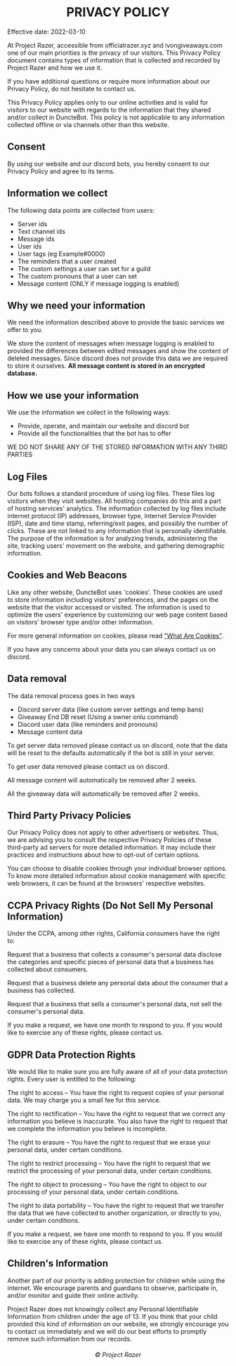 <h1 align="center"><b>PRIVACY POLICY</b></h2>
<p>Effective date: 2022-03-10</p>
<p>At Project Razer, accessible from officialrazer.xyz and ivongiveaways.com one of our main priorities is the privacy of our visitors. This Privacy Policy document contains types of information that is collected and recorded by Project Razer and how we use it.</p>
<p>If you have additional questions or require more information about our Privacy Policy, do not hesitate to contact us.</p>
<p>This Privacy Policy applies only to our online activities and is valid for visitors to our website with regards to the information that they shared and/or collect in DuncteBot. This policy is not applicable to any information collected offline or via channels other than this website.</p>
<h2>Consent</h2>
<p>By using our website and our discord bots, you hereby consent to our Privacy Policy and agree to its terms.</p>
<h2>Information we collect</h2>
<p>The following data points are collected from users:</p>
<ul>
<li>Server ids</li>
<li>Text channel ids</li>
<li>Message ids</li>
<li>User ids</li>
<li>User tags (eg Example#0000)</li>
<li>The reminders that a user created</li>
<li>The custom settings a user can set for a guild</li>
<li>The custom pronouns that a user can set</li>
<li>Message content (ONLY if message logging is enabled)</li>
</ul>
<h2>Why we need your information</h2>
<p>We need the information described above to provide the basic services we offer to you.</p>
<p>We store the content of messages when message logging is enabled to provided the differences between edited messages and show the content of deleted messages.
Since discord does not provide this data we are required to store it ourselves. <strong>All message content is stored in an encrypted database.</strong></p>
<h2>How we use your information</h2>
<p>We use the information we collect in the following ways:</p>
<ul>
<li>Provide, operate, and maintain our website and discord bot</li>
<li>Provide all the functionalities that the bot has to offer</li>
</ul>
<p>WE DO NOT SHARE ANY OF THE STORED INFORMATION WITH ANY THIRD PARTIES</p>
<h2>Log Files</h2>
<p>Our bots follows a standard procedure of using log files. These files log visitors when they visit websites. All hosting companies do this and a part of hosting services' analytics. The information collected by log files include internet protocol (IP) addresses, browser type, Internet Service Provider (ISP), date and time stamp, referring/exit pages, and possibly the number of clicks. These are not linked to any information that is personally identifiable. The purpose of the information is for analyzing trends, administering the site, tracking users' movement on the website, and gathering demographic information.</p>
<h2>Cookies and Web Beacons</h2>
<p>Like any other website, DuncteBot uses 'cookies'. These cookies are used to store information including visitors' preferences, and the pages on the website that the visitor accessed or visited. The information is used to optimize the users' experience by customizing our web page content based on visitors' browser type and/or other information.</p>
<p>For more general information on cookies, please read <a href="https://www.cookieconsent.com/what-are-cookies/">"What Are Cookies"</a>.</p>
<p>If you have any concerns about your data you can always contact us on discord.</p>
<h2>Data removal</h2>
<p>The data removal process goes in two ways</p>
<ul>
<li>Discord server data (like custom server settings and temp bans)</li>
<li>Giveaway End DB reset (Using a owner onlu command)
<li>Discord user data (like reminders and pronouns)</li>
<li>Message content data</li>
</ul>
<p>To get server data removed please contact us on discord, note that the data will be reset to the defaults automatically if the bot is still in your server.</p>
<p>To get user data removed please contact us on discord.</p>
<p>All message content will automatically be removed after 2 weeks.</p>
<p>All the giveaway data will automatically be removed after 2 weeks.</p>
<h2>Third Party Privacy Policies</h2>
<p>Our Privacy Policy does not apply to other advertisers or websites. Thus, we are advising you to consult the respective Privacy Policies of these third-party ad servers for more detailed information. It may include their practices and instructions about how to opt-out of certain options. </p>
<p>You can choose to disable cookies through your individual browser options. To know more detailed information about cookie management with specific web browsers, it can be found at the browsers' respective websites.</p>
<h2>CCPA Privacy Rights (Do Not Sell My Personal Information)</h2>
<p>Under the CCPA, among other rights, California consumers have the right to:</p>
<p>Request that a business that collects a consumer's personal data disclose the categories and specific pieces of personal data that a business has collected about consumers.</p>
<p>Request that a business delete any personal data about the consumer that a business has collected.</p>
<p>Request that a business that sells a consumer's personal data, not sell the consumer's personal data.</p>
<p>If you make a request, we have one month to respond to you. If you would like to exercise any of these rights, please contact us.</p>
<h2>GDPR Data Protection Rights</h2>
<p>We would like to make sure you are fully aware of all of your data protection rights. Every user is entitled to the following:</p>
<p>The right to access – You have the right to request copies of your personal data. We may charge you a small fee for this service.</p>
<p>The right to rectification – You have the right to request that we correct any information you believe is inaccurate. You also have the right to request that we complete the information you believe is incomplete.</p>
<p>The right to erasure – You have the right to request that we erase your personal data, under certain conditions.</p>
<p>The right to restrict processing – You have the right to request that we restrict the processing of your personal data, under certain conditions.</p>
<p>The right to object to processing – You have the right to object to our processing of your personal data, under certain conditions.</p>
<p>The right to data portability – You have the right to request that we transfer the data that we have collected to another organization, or directly to you, under certain conditions.</p>
<p>If you make a request, we have one month to respond to you. If you would like to exercise any of these rights, please contact us.</p>
<h2>Children's Information</h2>
<p>Another part of our priority is adding protection for children while using the internet. We encourage parents and guardians to observe, participate in, and/or monitor and guide their online activity.</p>
<p>Project Razer does not knowingly collect any Personal Identifiable Information from children under the age of 13. If you think that your child provided this kind of information on our website, we strongly encourage you to contact us immediately and we will do our best efforts to promptly remove such information from our records.</p>

<h6 align="center">©️ Project Razer</h6>
